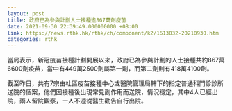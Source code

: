 ```yaml
---
layout: post
title: 政府已為參與計劃人士接種逾867萬劑疫苗
date: 2021-09-30 22:39:49.000000000 +08:00
link: https://news.rthk.hk/rthk/ch/component/k2/1613032-20210930.htm
categories: rthk
---
```


當局表示，新冠疫苗接種計劃開展以來，政府已為參與計劃的人士接種共約867萬6600劑疫苗，當中有449萬2500劑屬第一劑，而第二劑則有418萬4100劑。

截至昨日，共有7宗由社區疫苗接種中心或醫院管理局轄下的指定普通科門診診所送院的個案，他們因接種後出現常見副作用而送院，情況穩定，其中4人已經出院，兩人留院觀察，一人不遵從醫生勸告自行出院。
